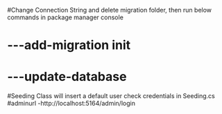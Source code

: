 #Change Connection String and delete migration folder, then run below commands in package manager console
#  ---add-migration init
#  ---update-database

#Seeding Class will insert a default user check credentials in Seeding.cs 
#adminurl -http://localhost:5164/admin/login

